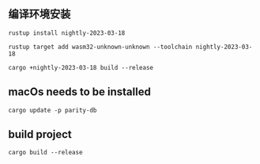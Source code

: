 ## 编译环境安装
```
rustup install nightly-2023-03-18

rustup target add wasm32-unknown-unknown --toolchain nightly-2023-03-18

cargo +nightly-2023-03-18 build --release
```
## macOs needs to be installed
```
cargo update -p parity-db
```
## build project
```
cargo build --release
```